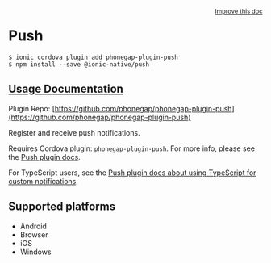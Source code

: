 <a style="float:right;font-size:12px;" href="http://github.com/ionic-team/ionic-native/edit/master/src/@ionic-native/plugins/push/index.ts#L210">
  Improve this doc
</a>

# Push

```
$ ionic cordova plugin add phonegap-plugin-push
$ npm install --save @ionic-native/push
```

## [Usage Documentation](https://ionicframework.com/docs/native/push/)

Plugin Repo: [https://github.com/phonegap/phonegap-plugin-push](https://github.com/phonegap/phonegap-plugin-push)

Register and receive push notifications.

Requires Cordova plugin: `phonegap-plugin-push`. For more info, please see the [Push plugin docs](https://github.com/phonegap/phonegap-plugin-push).

For TypeScript users, see the [Push plugin docs about using TypeScript for custom notifications](https://github.com/phonegap/phonegap-plugin-push/blob/master/docs/TYPESCRIPT.md).

## Supported platforms
- Android
- Browser
- iOS
- Windows




